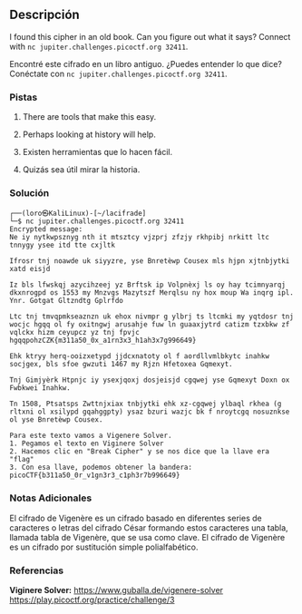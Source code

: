 ## Descripción
I found this cipher in an old book. Can you figure out what it says? Connect with `nc jupiter.challenges.picoctf.org 32411`.

Encontré este cifrado en un libro antiguo. ¿Puedes entender lo que dice? Conéctate con `nc jupiter.challenges.picoctf.org 32411`.
### Pistas
1. There are tools that make this easy.
2. Perhaps looking at history will help.

1. Existen herramientas que lo hacen fácil.
2. Quizás sea útil mirar la historia.
### Solución
```
┌──(loro㉿KaliLinux)-[~/lacifrade]
└─$ nc jupiter.challenges.picoctf.org 32411
Encrypted message:
Ne iy nytkwpsznyg nth it mtsztcy vjzprj zfzjy rkhpibj nrkitt ltc tnnygy ysee itd tte cxjltk

Ifrosr tnj noawde uk siyyzre, yse Bnretèwp Cousex mls hjpn xjtnbjytki xatd eisjd

Iz bls lfwskqj azycihzeej yz Brftsk ip Volpnèxj ls oy hay tcimnyarqj dkxnrogpd os 1553 my Mnzvgs Mazytszf Merqlsu ny hox moup Wa inqrg ipl. Ynr. Gotgat Gltzndtg Gplrfdo 

Ltc tnj tmvqpmkseaznzn uk ehox nivmpr g ylbrj ts ltcmki my yqtdosr tnj wocjc hgqq ol fy oxitngwj arusahje fuw ln guaaxjytrd catizm tzxbkw zf vqlckx hizm ceyupcz yz tnj fpvjc hgqqpohzCZK{m311a50_0x_a1rn3x3_h1ah3x7g996649}

Ehk ktryy herq-ooizxetypd jjdcxnatoty ol f aordllvmlbkytc inahkw socjgex, bls sfoe gwzuti 1467 my Rjzn Hfetoxea Gqmexyt.

Tnj Gimjyèrk Htpnjc iy ysexjqoxj dosjeisjd cgqwej yse Gqmexyt Doxn ox Fwbkwei Inahkw.

Tn 1508, Ptsatsps Zwttnjxiax tnbjytki ehk xz-cgqwej ylbaql rkhea (g rltxni ol xsilypd gqahggpty) ysaz bzuri wazjc bk f nroytcgq nosuznkse ol yse Bnretèwp Cousex.

Para este texto vamos a Vigenere Solver.
1. Pegamos el texto en Viginere Solver
2. Hacemos clic en "Break Cipher" y se nos dice que la llave era "flag"
3. Con esa llave, podemos obtener la bandera: picoCTF{b311a50_0r_v1gn3r3_c1ph3r7b996649}
```
### Notas Adicionales
El cifrado de Vigenère es un cifrado basado en diferentes series de caracteres o letras del cifrado César formando estos caracteres una tabla, llamada tabla de Vigenère, que se usa como clave. El cifrado de Vigenère es un cifrado por sustitución simple polialfabético.
### Referencias
**Viginere Solver:** https://www.guballa.de/vigenere-solver
https://play.picoctf.org/practice/challenge/3